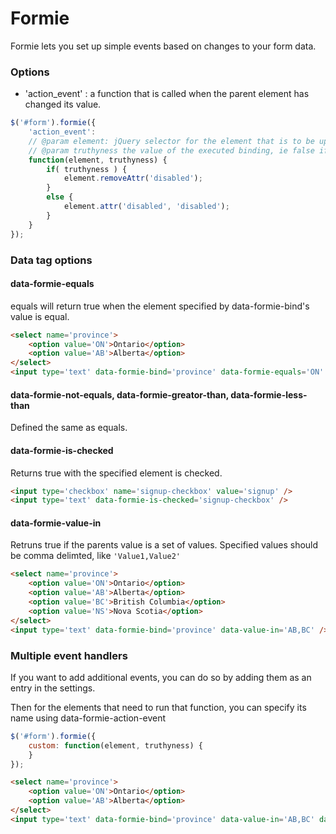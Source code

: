# Formie

Formie lets you set up simple events based on changes to your form data.

### Options
* 'action_event' : a function that is called when the parent element has changed its value.

```javascript
$('#form').formie({
	'action_event': 
	// @param element: jQuery selector for the element that is to be updated
	// @param truthyness the value of the executed binding, ie false if binding conditions not met
	function(element, truthyness) {
		if( truthyness ) {
			element.removeAttr('disabled');
		}
		else {
			element.attr('disabled', 'disabled');
		}
	}
});
```

### Data tag options
#### data-formie-equals
equals will return true when the element specified by data-formie-bind's value is equal.

```html
<select name='province'>
	<option value='ON'>Ontario</option>
	<option value='AB'>Alberta</option>
</select>
<input type='text' data-formie-bind='province' data-formie-equals='ON' />
```

#### data-formie-not-equals, data-formie-greator-than, data-formie-less-than
Defined the same as equals.

#### data-formie-is-checked
Returns true with the specified element is checked.

```html
<input type='checkbox' name='signup-checkbox' value='signup' />
<input type='text' data-formie-is-checked='signup-checkbox' />
```

#### data-formie-value-in
Retruns true if the parents value is a set of values. Specified values should be comma delimted, like `'Value1,Value2'`

```html
<select name='province'>
	<option value='ON'>Ontario</option>
	<option value='AB'>Alberta</option>
	<option value='BC'>British Columbia</option>
	<option value='NS'>Nova Scotia</option>
</select>
<input type='text' data-formie-bind='province' data-value-in='AB,BC' />
```

### Multiple event handlers
If you want to add additional events, you can do so by adding them as an entry in the settings.

Then for the elements that need to run that function, you can specify its name using data-formie-action-event

```javascript
$('#form').formie({
    custom: function(element, truthyness) {
	}
});
```

```html
<select name='province'>
	<option value='ON'>Ontario</option>
	<option value='AB'>Alberta</option>
</select>
<input type='text' data-formie-bind='province' data-value-in='AB,BC' data-formie-action-event='custom' />
```
